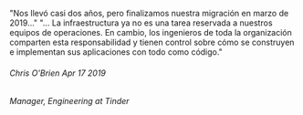 <h1 class="title" style="display:none">Resultados de la migración</h1>

"Nos llevó casi dos años, pero finalizamos nuestra migración en marzo de 2019..."
"...  La infraestructura ya no es una tarea reservada a nuestros equipos de operaciones. En cambio, los ingenieros de toda la organización comparten esta responsabilidad y tienen control sobre cómo se construyen e implementan sus aplicaciones con todo como código." 

<h6> Chris O'Brien Apr 17 2019 </h6>
<h6> Manager, Engineering at Tinder </h6>